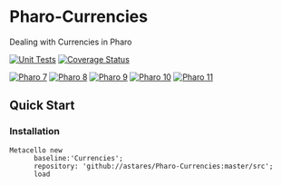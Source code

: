 # Pharo-Currencies
Dealing with Currencies in Pharo

[![Unit Tests](https://github.com/astares/Pharo-Currencies/workflows/Unit%20Tests/badge.svg?branch=main)](https://github.com/astares/Pharo-Currencies/actions?query=workflow%3AUnit%20Tests)
[![Coverage Status](https://codecov.io/github/astares/Pharo-Currencies/coverage.svg?branch=main)](https://codecov.io/gh/astares/Pharo-Currencies/branch/main)


[![Pharo 7](https://img.shields.io/badge/Pharo-7.0-%23aac9ff.svg)](https://pharo.org/download)
[![Pharo 8](https://img.shields.io/badge/Pharo-8.0-%23aac9ff.svg)](https://pharo.org/download)
[![Pharo 9](https://img.shields.io/badge/Pharo-9.0-%23aac9ff.svg)](https://pharo.org/download)
[![Pharo 10](https://img.shields.io/badge/Pharo-10-%23aac9ff.svg)](https://pharo.org/download)
[![Pharo 11](https://img.shields.io/badge/Pharo-11-%23aac9ff.svg)](https://pharo.org/download)

## Quick Start

### Installation 

```Smalltalk
Metacello new
      baseline:'Currencies';
      repository: 'github://astares/Pharo-Currencies:master/src';
      load
```
